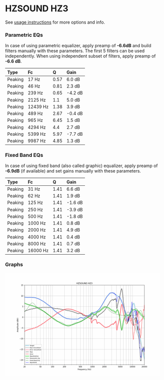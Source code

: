# HZSOUND HZ3
See [usage instructions](https://github.com/jaakkopasanen/AutoEq#usage) for more options and info.

### Parametric EQs
In case of using parametric equalizer, apply preamp of **-6.6dB** and build filters manually
with these parameters. The first 5 filters can be used independently.
When using independent subset of filters, apply preamp of **-6.6 dB**.

| Type    | Fc       |    Q | Gain    |
|:--------|:---------|:-----|:--------|
| Peaking | 17 Hz    | 0.57 | 6.0 dB  |
| Peaking | 46 Hz    | 0.81 | 2.3 dB  |
| Peaking | 239 Hz   | 0.65 | -4.2 dB |
| Peaking | 2125 Hz  | 1.1  | 5.0 dB  |
| Peaking | 12439 Hz | 1.38 | 3.9 dB  |
| Peaking | 489 Hz   | 2.67 | -0.4 dB |
| Peaking | 965 Hz   | 6.45 | 1.5 dB  |
| Peaking | 4294 Hz  | 4.4  | 2.7 dB  |
| Peaking | 5399 Hz  | 5.97 | -7.7 dB |
| Peaking | 9987 Hz  | 4.85 | 1.3 dB  |

### Fixed Band EQs
In case of using fixed band (also called graphic) equalizer, apply preamp of **-6.9dB**
(if available) and set gains manually with these parameters.

| Type    | Fc       |    Q | Gain    |
|:--------|:---------|:-----|:--------|
| Peaking | 31 Hz    | 1.41 | 6.6 dB  |
| Peaking | 62 Hz    | 1.41 | 1.9 dB  |
| Peaking | 125 Hz   | 1.41 | -1.6 dB |
| Peaking | 250 Hz   | 1.41 | -3.9 dB |
| Peaking | 500 Hz   | 1.41 | -1.8 dB |
| Peaking | 1000 Hz  | 1.41 | 0.8 dB  |
| Peaking | 2000 Hz  | 1.41 | 4.9 dB  |
| Peaking | 4000 Hz  | 1.41 | 0.4 dB  |
| Peaking | 8000 Hz  | 1.41 | 0.7 dB  |
| Peaking | 16000 Hz | 1.41 | 3.2 dB  |

### Graphs
![](./HZSOUND%20HZ3.png)